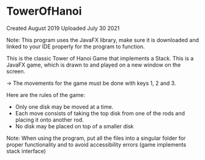 # TowerOfHanoi

Created August 2019
Uploaded July 30 2021

Note: This program uses the JavaFX library, make sure it is downloaded and linked to your IDE properly for the program to function. 

This is the classic Tower of Hanoi Game that implements a Stack. 
This is a JavaFX game, which is drawn to and played on a new window on the screen.

-> The movements for the game must be done with keys 1, 2 and 3.

Here are the rules of the game:
- Only one disk may be moved at a time.
- Each move consists of taking the top disk from one of the rods and placing it onto another rod.
- No disk may be placed on top of a smaller disk

Note: When using the program, put all the files into a singular folder for proper functionality and to avoid accessibility errors (game implements stack interface)
